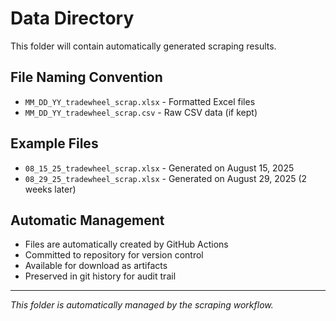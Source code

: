 # Data Directory

This folder will contain automatically generated scraping results.

## File Naming Convention

- `MM_DD_YY_tradewheel_scrap.xlsx` - Formatted Excel files
- `MM_DD_YY_tradewheel_scrap.csv` - Raw CSV data (if kept)

## Example Files

- `08_15_25_tradewheel_scrap.xlsx` - Generated on August 15, 2025
- `08_29_25_tradewheel_scrap.xlsx` - Generated on August 29, 2025 (2 weeks later)

## Automatic Management

- Files are automatically created by GitHub Actions
- Committed to repository for version control
- Available for download as artifacts
- Preserved in git history for audit trail

---

*This folder is automatically managed by the scraping workflow.*

